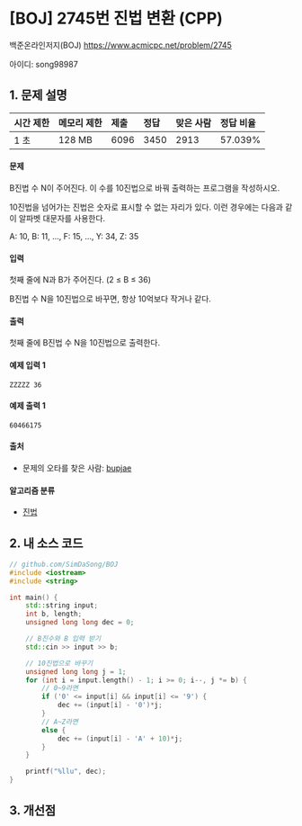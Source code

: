 # [BOJ] 2745번 진법 변환 (CPP)

백준온라인저지(BOJ) https://www.acmicpc.net/problem/2745

아이디: song98987



## 1. 문제 설명

| 시간 제한 | 메모리 제한 | 제출 | 정답 | 맞은 사람 | 정답 비율 |
| :-------- | :---------- | :--- | :--- | :-------- | :-------- |
| 1 초      | 128 MB      | 6096 | 3450 | 2913      | 57.039%   |

#### 문제

B진법 수 N이 주어진다. 이 수를 10진법으로 바꿔 출력하는 프로그램을 작성하시오.

10진법을 넘어가는 진법은 숫자로 표시할 수 없는 자리가 있다. 이런 경우에는 다음과 같이 알파벳 대문자를 사용한다.

A: 10, B: 11, ..., F: 15, ..., Y: 34, Z: 35

#### 입력

첫째 줄에 N과 B가 주어진다. (2 ≤ B ≤ 36)

B진법 수 N을 10진법으로 바꾸면, 항상 10억보다 작거나 같다.

#### 출력

첫째 줄에 B진법 수 N을 10진법으로 출력한다.



#### 예제 입력 1 

```
ZZZZZ 36
```

#### 예제 출력 1 

```
60466175
```



#### 출처

- 문제의 오타를 찾은 사람: [bupjae](https://www.acmicpc.net/user/bupjae)

#### 알고리즘 분류

- [진법](https://www.acmicpc.net/problem/tag/진법)

  

## 2. 내 소스 코드

```C++
// github.com/SimDaSong/BOJ
#include <iostream>
#include <string>

int main() {
	std::string input;
	int b, length;
	unsigned long long dec = 0;

	// B진수와 B 입력 받기
	std::cin >> input >> b;

	// 10진법으로 바꾸기
	unsigned long long j = 1;
	for (int i = input.length() - 1; i >= 0; i--, j *= b) {
		// 0~9라면
		if ('0' <= input[i] && input[i] <= '9') {
			dec += (input[i] - '0')*j;
		}
		// A~Z라면
		else {
			dec += (input[i] - 'A' + 10)*j;
		}
	}

	printf("%llu", dec);
}
```



## 3. 개선점

